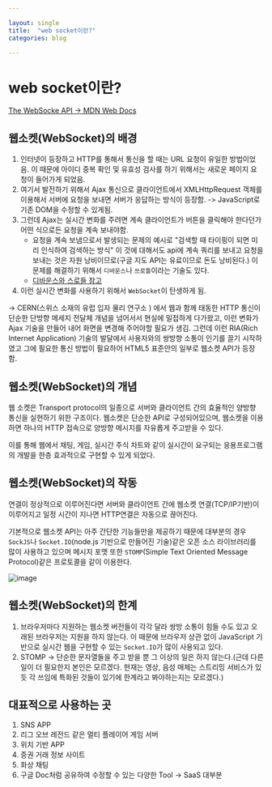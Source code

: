 ```yaml
---

layout: single
title:  "web socket이란?"
categories: blog

---
```


# web socket이란?

[The WebSocke API -> MDN Web Docs](https://developer.mozilla.org/en-US/docs/Web/API/WebSockets_API)

## 웹소켓(WebSocket)의 배경

 1. 인터넷이 등장하고 HTTP를 통해서 통신을 할 때는 URL 요청이 유일한 방법이었음. 이 때문에 아이디 중복 확인 및 유효성 검사를 하기 위해서는 새로운 페이지 요청이 들어가게 되었음.
 2. 여기서 발전하기 위해서 Ajax 통신으로 클라이언트에서 XMLHttpRequest 객체를 이용해서 서버에 요청을 보내면 서버가 응답하는 방식이 등장함. -> JavaScript로 기존 DOM을 수정할 수 있게됨.
 3. 그런데 Ajax는 실시간 변화를 주려면 계속 클라이언트가 버튼을 클릭해야 한다던가 어떤 식으로든 요청을 계속 보내야함.
    - 요청을 계속 보냄으로서 발생되는 문제의 예시로 "검색할 때 타이핑이 되면 미리 인식하여 검색하는 방식" 이 것에 대해서도 api에 계속 쿼리를 보내고 요청을 보내는 것은 자원 낭비이므로(구글 지도 API는 유료이므로 돈도 낭비된다.) 이 문제를 해결하기 위해서 `디바운스`나 `쓰로틀`이라는 기술도 있다.
    - [디바운스와 스로들 참고](https://webclub.tistory.com/607)
 4. 이런 실시간 변화를 사용하기 위해서 `WebSocket`이 탄생하게 됨.

-> CERN(스위스 소재의 유럽 입자 물리 연구소 ) 에서 웹과 함께 태동한 HTTP 통신이 단순한 단방향 메세지 전달체 개념을 넘어서서 현실에 밀접하게 다가왔고, 이런 변화가 Ajax 기술을 만들어 내어 화면을 변경해 주어야할 필요가 생김. 그런데 이런 RIA(Rich Internet Application) 기술의 발달에서 사용자와의 쌍방향 소통이 인기를 끌기 시작하였고 그에 필요한 통신 방법이 필요하어 HTML5 표준안의 일부로 웹소켓 API가 등장함.

## 웹소켓(WebSocket)의 개념

 웹 소켓은 Transport protocol의 일종으로 서버와 클라이언트 간의 효율적인 양방향 통신을 실현하기 위한 구조이다. 웹소켓은 단순한 API로 구성되어있으며, 웹소켓을 이용하면 하나의 HTTP 접속으로 양방향 메시지를 자유롭게 주고받을 수 있다.

 이를 통해 웹에서 채팅, 게임, 실시간 주식 차트와 같이 실시간이 요구되는 응용프로그램의 개발을 한층 효과적으로 구현할 수 있게 되었다.

## 웹소켓(WebSocket)의 작동

연결이 정상적으로 이루어진다면 서버와 클라이언트 간에 웹소켓 연결(TCP/IP기반)이 이루어지고 일정 시간이 지나면 HTTP연결은 자동으로 끊어진다.

기본적으로  웹소켓 API는 아주 간단한 기능들만을 제공하기 때문에 대부분의 경우 `SockJS`나 `Socket.IO`(node.js 기반으로 만들어진 기술)같은 오픈 소스 라이브러리를 많이 사용하고 있으며 메시지 포맷 또한 `STOMP`(Simple Text Oriented Message Protocol)같은 프로토콜을 같이 이용한다.



![image](https://user-images.githubusercontent.com/84966961/149526661-3a6842df-8e54-441a-b794-8ceb345a5bff.png)

## 웹소켓(WebSocket)의 한계

1. 브라우저마다 지원하는 웹소켓 버전들이 각각 달라 쌍방 소통이 힘들 수도 있고 오래된 브라우저는 지원을 하지 않는다. 이 때문에 브라우저 상관 없이 JavaScript 기반으로 실시간 웹을 구현할 수 있는 `Socket.IO`가 많이 사용되고 있다.
2. STOMP -> 단순한 문자열들을 주고 받을 뿐 그 이상의 일은 하지 않는다.(근데 다른 일이 더 필요한지 본인은 모르겠다. 현재는 영상, 음성 매체는 스트리밍 서비스가 있듯 각 쓰임에 특화된 것들이 있기에 한계라고 봐야하는지는 모르겠다.)

## 대표적으로 사용하는 곳

1. SNS APP
2. 리그 오브 레전드 같은 멀티 플레이어 게임 서버
3. 위치 기반 APP
4. 증권 거래 정보 사이트
5. 화상 채팅
6. 구글 Doc처럼 공유하여 수정할 수 있는 다양한 Tool -> SaaS 대부분
